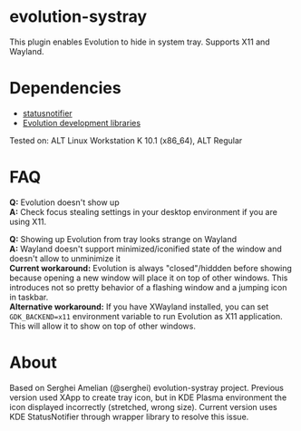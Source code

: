 # evolution-systray

This plugin enables Evolution to hide in system tray. Supports X11 and Wayland.

# Dependencies

- [statusnotifier](https://github.com/jjk-jacky/statusnotifier)
- [Evolution development libraries](https://gitlab.gnome.org/GNOME/evolution/)

Tested on: ALT Linux Workstation K 10.1 (x86_64), ALT Regular

# FAQ

**Q:** Evolution doesn't show up  
**A:** Check focus stealing settings in your desktop environment if you are using X11.

**Q:** Showing up Evolution from tray looks strange on Wayland  
**A:** Wayland doesn't support minimized/iconified state of the window and doesn't allow to unminimize it  
**Current workaround:**  Evolution is always "closed"/hiddden before showing because opening a new window will place it on top of other windows. This introduces not so pretty behavior of a flashing window and a jumping icon in taskbar.  
**Alternative workaround:** If you have XWayland installed, you can set `GDK_BACKEND=x11` environment variable to run Evolution as X11 application. This will allow it to show on top of other windows.

# About

Based on Serghei Amelian (@serghei) evolution-systray project. Previous version used XApp to create tray icon, but in KDE Plasma environment the icon displayed incorrectly (stretched, wrong size). Current version uses KDE StatusNotifier through wrapper library to resolve this issue.
